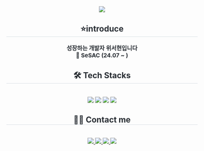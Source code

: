 <div align="center">
    <img src="https://capsule-render.vercel.app/api?type=waving&color=0:008f5f,100:90d5cd&height=180&text=SeoHyun's%20GitHub&animation=blinking&fontColor=2e5249&fontSize=60" />
</div>
<div align="center"> 
    <h2 style="border-bottom: 1px solid #d8dee4; color: #282d33;"> ⭐introduce </h2>  
    <div style="font-weight: 700; font-size: 15px; text-align: center; color: #282d33;"> 
        성장하는 개발자 위서현입니다<br>🌱 SeSAC (24.07 ~ ) 
    </div> 
</div>
<div align="center">
    <h2 style="border-bottom: 1px solid #d8dee4; color: #282d33;"> 🛠️ Tech Stacks </h2> <br> 
    <div style="margin: 0 auto; text-align: center;" align="center"> 
        <img src="https://img.shields.io/badge/Git-F05032?style=for-the-badge&logo=Git&logoColor=white">
        <img src="https://img.shields.io/badge/MySQL-4479A1?style=for-the-badge&logo=MySQL&logoColor=white">
        <img src="https://img.shields.io/badge/Notion-000000?style=for-the-badge&logo=Notion&logoColor=white">
        <img src="https://img.shields.io/badge/Python-3776AB?style=for-the-badge&logo=Python&logoColor=white">
    </div>
</div>
<div align="center">
    <h2 style="border-bottom: 1px solid #d8dee4; color: #282d33;"> 🧑‍💻 Contact me </h2> <br> 
    <div align="center"> 
        <a href="https://instagram.com/@seohyun_222"> 
            <img src="https://img.shields.io/badge/Instagram-E4405F?style=for-the-badge&logo=Instagram&logoColor=white"> 
        </a>
        <a href="https://velog.io/@soii222/series"> 
            <img src="https://img.shields.io/badge/Velog-20C997?style=for-the-badge&logo=Velog&logoColor=white"> 
        </a>
        <a href="https://seohyun222.tistory.com/"> 
            <img src="https://img.shields.io/badge/Tistory-000000?style=for-the-badge&logo=Tistory&logoColor=white"> 
        </a>
        <a href="mailto:dnltjguss@gmail.com"> 
            <img src="https://img.shields.io/badge/Gmail-EA4335?style=for-the-badge&logo=Gmail&logoColor=white"> 
        </a>
    </div>  
</div>
